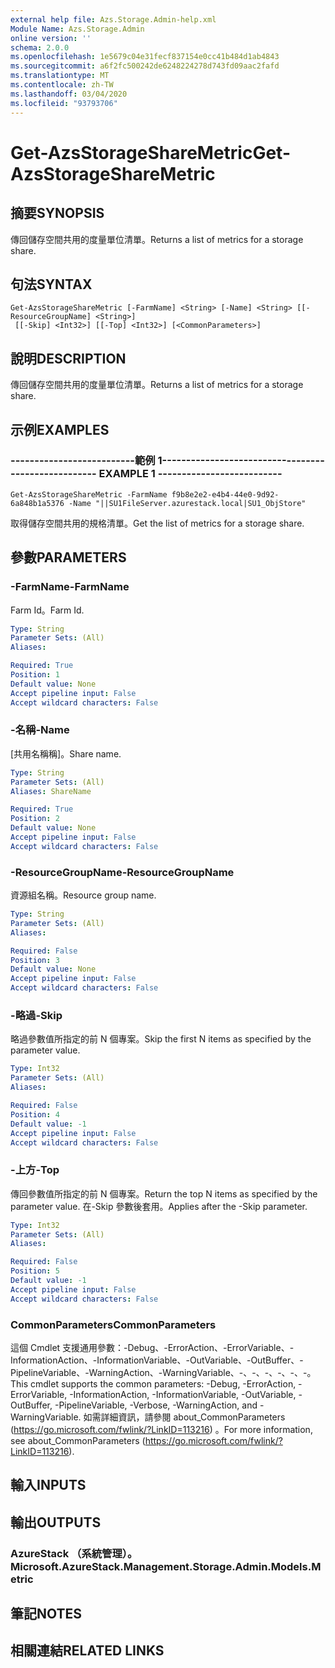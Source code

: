 ```yaml
---
external help file: Azs.Storage.Admin-help.xml
Module Name: Azs.Storage.Admin
online version: ''
schema: 2.0.0
ms.openlocfilehash: 1e5679c04e31fecf837154e0cc41b484d1ab4843
ms.sourcegitcommit: a6f2fc500242de6248224278d743fd09aac2fafd
ms.translationtype: MT
ms.contentlocale: zh-TW
ms.lasthandoff: 03/04/2020
ms.locfileid: "93793706"
---
```

# <span data-ttu-id="45a29-101">Get-AzsStorageShareMetric</span><span class="sxs-lookup"><span data-stu-id="45a29-101">Get-AzsStorageShareMetric</span></span>

## <span data-ttu-id="45a29-102">摘要</span><span class="sxs-lookup"><span data-stu-id="45a29-102">SYNOPSIS</span></span>
<span data-ttu-id="45a29-103">傳回儲存空間共用的度量單位清單。</span><span class="sxs-lookup"><span data-stu-id="45a29-103">Returns a list of metrics for a storage share.</span></span>

## <span data-ttu-id="45a29-104">句法</span><span class="sxs-lookup"><span data-stu-id="45a29-104">SYNTAX</span></span>

```
Get-AzsStorageShareMetric [-FarmName] <String> [-Name] <String> [[-ResourceGroupName] <String>]
 [[-Skip] <Int32>] [[-Top] <Int32>] [<CommonParameters>]
```

## <span data-ttu-id="45a29-105">說明</span><span class="sxs-lookup"><span data-stu-id="45a29-105">DESCRIPTION</span></span>
<span data-ttu-id="45a29-106">傳回儲存空間共用的度量單位清單。</span><span class="sxs-lookup"><span data-stu-id="45a29-106">Returns a list of metrics for a storage share.</span></span>

## <span data-ttu-id="45a29-107">示例</span><span class="sxs-lookup"><span data-stu-id="45a29-107">EXAMPLES</span></span>

### <span data-ttu-id="45a29-108">--------------------------範例 1--------------------------</span><span class="sxs-lookup"><span data-stu-id="45a29-108">-------------------------- EXAMPLE 1 --------------------------</span></span>
```
Get-AzsStorageShareMetric -FarmName f9b8e2e2-e4b4-44e0-9d92-6a848b1a5376 -Name "||SU1FileServer.azurestack.local|SU1_ObjStore"
```

<span data-ttu-id="45a29-109">取得儲存空間共用的規格清單。</span><span class="sxs-lookup"><span data-stu-id="45a29-109">Get the list of metrics for a storage share.</span></span>

## <span data-ttu-id="45a29-110">參數</span><span class="sxs-lookup"><span data-stu-id="45a29-110">PARAMETERS</span></span>

### <span data-ttu-id="45a29-111">-FarmName</span><span class="sxs-lookup"><span data-stu-id="45a29-111">-FarmName</span></span>
<span data-ttu-id="45a29-112">Farm Id。</span><span class="sxs-lookup"><span data-stu-id="45a29-112">Farm Id.</span></span>

```yaml
Type: String
Parameter Sets: (All)
Aliases: 

Required: True
Position: 1
Default value: None
Accept pipeline input: False
Accept wildcard characters: False
```

### <span data-ttu-id="45a29-113">-名稱</span><span class="sxs-lookup"><span data-stu-id="45a29-113">-Name</span></span>
<span data-ttu-id="45a29-114">[共用名稱稱]。</span><span class="sxs-lookup"><span data-stu-id="45a29-114">Share name.</span></span>

```yaml
Type: String
Parameter Sets: (All)
Aliases: ShareName

Required: True
Position: 2
Default value: None
Accept pipeline input: False
Accept wildcard characters: False
```

### <span data-ttu-id="45a29-115">-ResourceGroupName</span><span class="sxs-lookup"><span data-stu-id="45a29-115">-ResourceGroupName</span></span>
<span data-ttu-id="45a29-116">資源組名稱。</span><span class="sxs-lookup"><span data-stu-id="45a29-116">Resource group name.</span></span>

```yaml
Type: String
Parameter Sets: (All)
Aliases: 

Required: False
Position: 3
Default value: None
Accept pipeline input: False
Accept wildcard characters: False
```

### <span data-ttu-id="45a29-117">-略過</span><span class="sxs-lookup"><span data-stu-id="45a29-117">-Skip</span></span>
<span data-ttu-id="45a29-118">略過參數值所指定的前 N 個專案。</span><span class="sxs-lookup"><span data-stu-id="45a29-118">Skip the first N items as specified by the parameter value.</span></span>

```yaml
Type: Int32
Parameter Sets: (All)
Aliases: 

Required: False
Position: 4
Default value: -1
Accept pipeline input: False
Accept wildcard characters: False
```

### <span data-ttu-id="45a29-119">-上方</span><span class="sxs-lookup"><span data-stu-id="45a29-119">-Top</span></span>
<span data-ttu-id="45a29-120">傳回參數值所指定的前 N 個專案。</span><span class="sxs-lookup"><span data-stu-id="45a29-120">Return the top N items as specified by the parameter value.</span></span>
<span data-ttu-id="45a29-121">在-Skip 參數後套用。</span><span class="sxs-lookup"><span data-stu-id="45a29-121">Applies after the -Skip parameter.</span></span>

```yaml
Type: Int32
Parameter Sets: (All)
Aliases: 

Required: False
Position: 5
Default value: -1
Accept pipeline input: False
Accept wildcard characters: False
```

### <span data-ttu-id="45a29-122">CommonParameters</span><span class="sxs-lookup"><span data-stu-id="45a29-122">CommonParameters</span></span>
<span data-ttu-id="45a29-123">這個 Cmdlet 支援通用參數：-Debug、-ErrorAction、-ErrorVariable、-InformationAction、-InformationVariable、-OutVariable、-OutBuffer、-PipelineVariable、-WarningAction、-WarningVariable、-、-、-、-、-、-。</span><span class="sxs-lookup"><span data-stu-id="45a29-123">This cmdlet supports the common parameters: -Debug, -ErrorAction, -ErrorVariable, -InformationAction, -InformationVariable, -OutVariable, -OutBuffer, -PipelineVariable, -Verbose, -WarningAction, and -WarningVariable.</span></span> <span data-ttu-id="45a29-124">如需詳細資訊，請參閱 about_CommonParameters (https://go.microsoft.com/fwlink/?LinkID=113216) 。</span><span class="sxs-lookup"><span data-stu-id="45a29-124">For more information, see about_CommonParameters (https://go.microsoft.com/fwlink/?LinkID=113216).</span></span>

## <span data-ttu-id="45a29-125">輸入</span><span class="sxs-lookup"><span data-stu-id="45a29-125">INPUTS</span></span>

## <span data-ttu-id="45a29-126">輸出</span><span class="sxs-lookup"><span data-stu-id="45a29-126">OUTPUTS</span></span>

### <span data-ttu-id="45a29-127">AzureStack （系統管理）。</span><span class="sxs-lookup"><span data-stu-id="45a29-127">Microsoft.AzureStack.Management.Storage.Admin.Models.Metric</span></span>

## <span data-ttu-id="45a29-128">筆記</span><span class="sxs-lookup"><span data-stu-id="45a29-128">NOTES</span></span>

## <span data-ttu-id="45a29-129">相關連結</span><span class="sxs-lookup"><span data-stu-id="45a29-129">RELATED LINKS</span></span>

